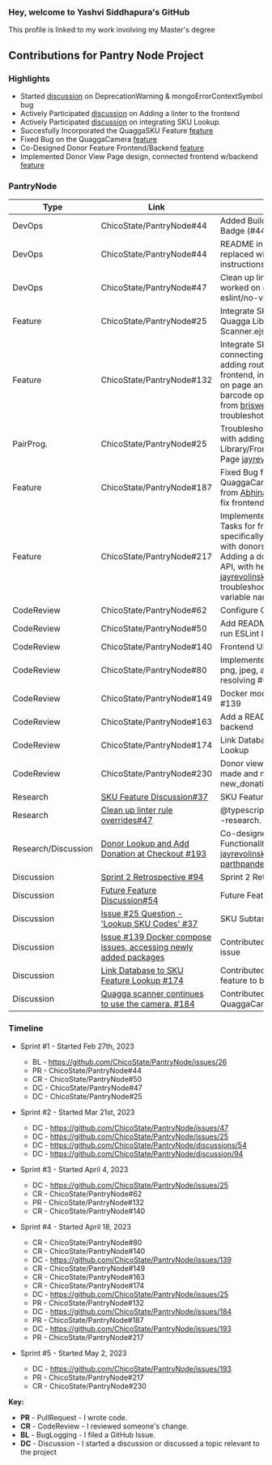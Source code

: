 ### Hey, welcome to Yashvi Siddhapura's GitHub

This profile is linked to my work involving my Master's degree


## Contributions for Pantry Node Project

### Highlights

* Started [discussion](https://github.com/ChicoState/PantryNode/issues/26) on DeprecationWarning & mongoErrorContextSymbol bug
* Actively Participated [discussion](https://github.com/ChicoState/PantryNode/issues/116) on Adding a linter to the frontend
* Actively Participated [discussion](https://github.com/ChicoState/PantryNode/discussions/37) on integrating SKU Lookup. 
* Succesfully Incorporated the QuaggaSKU Feature [feature](https://github.com/ChicoState/PantryNode/pull/132) 
* Fixed Bug on the QuaggaCamera [feature](https://github.com/ChicoState/PantryNode/pull/187)
* Co-Designed Donor Feature Frontend/Backend [feature](https://github.com/ChicoState/PantryNode/issues/193)
* Implemented Donor View Page design, connected frontend w/backend [feature](https://github.com/ChicoState/PantryNode/pull/217)


### PantryNode

| Type       | Link                     | Notes                                      |
|------------|--------------------------|--------------------------------------------|
| DevOps     | ChicoState/PantryNode#44 | Added Build Node Status Badge (#44)              | 
| DevOps     | ChicoState/PantryNode#44 | README instructions - replaced with TravisCI instructions    | 
| DevOps     | ChicoState/PantryNode#47 | Clean up linter rule overrides, worked on  @typescript-eslint/no-var-requires   | 
| Feature    | ChicoState/PantryNode#25 | Integrate SKU lookup, adding Quagga Library and Scanner.ejs page                     | 
| Feature    | ChicoState/PantryNode#132 | Integrate SKU lookup, connecting the backend, adding routes, connecting frontend, integrating scanner on page and manually lookup barcode option, with help from [briswells]( https://github.com/briswells) for api route troubleshotting                  | 
| PairProg.  | ChicoState/PantryNode#25 | Troubleshooting/Programming with adding the Quagga Library/Frontend Scanner Page [jayrevolinskyjr](https://github.com/jayrevolinskyjr)   |
| Feature    | ChicoState/PantryNode#187 | Fixed Bug fixes, with QuaggaCamera, with help from [AbhinavReddy-Dev](https://github.com/AbhinavReddy-Dev) to fix frontend design                    |
| Feature    | ChicoState/PantryNode#217 | Implemented the Donor Page Tasks for frontend/backend, specifically updating frontend with donors from database, Adding a donor with backend API, with help from [jayrevolinskyjr](https://github.com/jayrevolinskyjr) with troubleshooting JSON string variable names             | 
| CodeReview | ChicoState/PantryNode#62 | Configure Git LFS           |
| CodeReview | ChicoState/PantryNode#50 | Add README instructions to run ESLint locally      |
| CodeReview | ChicoState/PantryNode#140 | Frontend UI #140            |
| CodeReview | ChicoState/PantryNode#80  |Implemented lfs for all image png, jpeg, and jpg files resolving #62            |
| CodeReview | ChicoState/PantryNode#149  | Docker module issue Closing #139      |
| CodeReview | ChicoState/PantryNode#163  | Add a README for the backend        |
| CodeReview | ChicoState/PantryNode#174  | Link Database to SKU Feature Lookup          |
| CodeReview | ChicoState/PantryNode#230  | Donor viewpage, transactions made and make a new_donation features          |
| Research   | [SKU Feature Discussion#37](https://github.com/ChicoState/PantryNode/discussions/37) | SKU Feature -research.                     |
| Research   | [Clean up linter rule overrides#47](https://github.com/ChicoState/PantryNode/issues/47)| @typescript no-var requires -research.    | 
| Research/Discussion   | [Donor Lookup and Add Donation at Checkout #193](https://github.com/ChicoState/PantryNode/issues/193)| Co-designed Donor Page Functionality with [jayrevolinskyjr](https://github.com/jayrevolinskyjr), [Anoushka444](https://github.com/Anoushka444), [parthpandey1](https://github.com/parthpandey1)     |            
| Discussion | [Sprint 2 Retrospective #94](https://github.com/ChicoState/PantryNode/discussions/94) | Sprint 2 Retrospective.                     |
| Discussion | [Future Feature Discussion#54](https://github.com/ChicoState/PantryNode/discussions/54) | Future Feature Discussion.                 |
| Discussion | [Issue #25 Question - 'Lookup SKU Codes' #37](https://github.com/ChicoState/PantryNode/discussions/37)| SKU Subtasks implementation |
| Discussion | [Issue #139 Docker compose issues, accessing newly added packages](https://github.com/ChicoState/PantryNode/issues/139)| Contributed to solving docker issue |
| Discussion | [Link Database to SKU Feature Lookup #174](https://github.com/ChicoState/PantryNode/issues/25)| Contributed linking SKU feature to backend |
| Discussion | [Quagga scanner continues to use the camera. #184](https://github.com/ChicoState/PantryNode/issues/184)| Contributed to resolve QuaggaCamera Bug |

### Timeline

* Sprint #1 - Started Feb 27th, 2023
  - BL -  https://github.com/ChicoState/PantryNode/issues/26
  - PR - ChicoState/PantryNode#44 
  - CR - ChicoState/PantryNode#50 
  - DC - ChicoState/PantryNode#47 
  - DC - ChicoState/PantryNode#25 
* Sprint #2 - Started Mar 21st, 2023
  - DC - https://github.com/ChicoState/PantryNode/issues/47
  - DC - https://github.com/ChicoState/PantryNode/issues/25
  - DC - https://github.com/ChicoState/PantryNode/discussions/54
  - DC - https://github.com/ChicoState/PantryNode/discussion/94
 * Sprint #3 - Started April 4, 2023
   - DC - https://github.com/ChicoState/PantryNode/issues/25
   - CR - ChicoState/PantryNode#62 
   - PR - ChicoState/PantryNode#132 
   - CR - ChicoState/PantryNode#140
 * Sprint #4 - Started April 18, 2023
   - CR - ChicoState/PantryNode#80
   - CR - ChicoState/PantryNode#140
   - DC - https://github.com/ChicoState/PantryNode/issues/139
   - CR - ChicoState/PantryNode#149
   - CR - ChicoState/PantryNode#163
   - CR - ChicoState/PantryNode#174
   - DC - https://github.com/ChicoState/PantryNode/issues/25
   - PR - ChicoState/PantryNode#132
   - DC - https://github.com/ChicoState/PantryNode/issues/184
   - PR - ChicoState/PantryNode#187
   - DC - https://github.com/ChicoState/PantryNode/issues/193
   - PR - ChicoState/PantryNode#217
   
 * Sprint #5 - Started May 2, 2023
   - DC - https://github.com/ChicoState/PantryNode/issues/193
   - PR - ChicoState/PantryNode#217
   - CR - ChicoState/PantryNode#230
  
**Key:**

- **PR** - PullRequest - I wrote code.
- **CR** - CodeReview - I reviewed someone's change.
- **BL** - BugLogging - I filed a GitHub Issue.
- **DC** - Discussion - I started a discussion or discussed a topic relevant to the project




<!--
**ysiddhapura/ysiddhapura** is a ✨ _special_ ✨ repository because its `README.md` (this file) appears on your GitHub profile.

Here are some ideas to get you started:

- 🔭 I’m currently working on ...
- 🌱 I’m currently learning ...
- 👯 I’m looking to collaborate on ...
- 🤔 I’m looking for help with ...
- 💬 Ask me about ...
- 📫 How to reach me: ...
- 😄 Pronouns: ...
- ⚡ Fun fact: ...
-->
